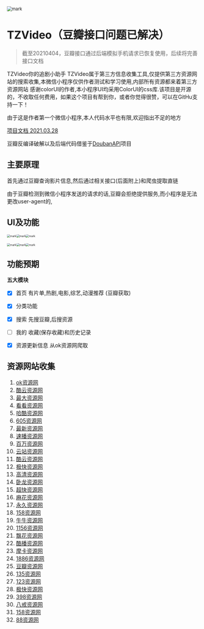 <img src="http://pan-lovemefan.oss-cn-shenzhen.aliyuncs.com/blog/20201019/170546203.png" alt="mark" style="zoom:80%;" />
<br>

# TZVideo（豆瓣接口问题已解决）
> 截至20210404，豆瓣接口通过后端模拟手机请求已恢复使用，后续将完善接口文档

TZVideo你的追剧小助手
TZVideo属于第三方信息收集工具,仅提供第三方资源网站的搜索收集,本微信小程序仅供作者测试和学习使用,内部所有资源都来着第三方资源网站
感谢colorUI的作者,本小程序UI均采用ColorUI的css库.该项目是开源的，不收取任何费用，如果这个项目有帮到你，或者你觉得很赞，可以在GitHu支持一下！

由于这是作者第一个微信小程序,本人代码水平也有限,欢迎指出不足的地方

[项目文档 2021.03.28](https://docs.apipost.cn/view/fe20d74e59e21501#4189496)

豆瓣反编译破解以及后端代码借鉴于[DoubanAPI](https://github.com/bestyize/DoubanAPI)项目

## 主要原理

首先通过豆瓣查询影片信息,然后通过相关接口(后面附上)和爬虫提取直链


由于豆瓣检测到微信小程序发送的请求的话,豆瓣会拒绝提供服务,而小程序是无法更改user-agent的,





## UI及功能

<img src="http://pan-lovemefan.oss-cn-shenzhen.aliyuncs.com/blog/20201019/154039165.jpg" alt="mark" style="zoom: 50%;" /><img src="http://pan-lovemefan.oss-cn-shenzhen.aliyuncs.com/blog/20201019/154124660.jpg" alt="mark" style="zoom:50%;" /><img src="http://pan-lovemefan.oss-cn-shenzhen.aliyuncs.com/blog/20201019/154752201.jpg" alt="mark" style="zoom:50%;" />

<img src="http://pan-lovemefan.oss-cn-shenzhen.aliyuncs.com/blog/20201019/154832377.jpg" alt="mark" style="zoom:50%;" /><img src="http://pan-lovemefan.oss-cn-shenzhen.aliyuncs.com/blog/20201019/154848531.jpg" alt="mark" style="zoom:50%;" /><img src="http://pan-lovemefan.oss-cn-shenzhen.aliyuncs.com/blog/20201019/155157640.png" alt="mark" style="zoom:50%;" />

## 功能预期



**五大模块**

- [x] 首页 有片单,热剧,电影,综艺,动漫推荐 (豆瓣获取)

- [x] 分类功能

- [x] 搜索 先搜豆瓣,后搜资源

- [ ] 我的   收藏(保存收藏)和历史记录

- [x] 资源更新信息  从ok资源网爬取 

## 资源网站收集
1.  [ok资源网](https://www.okzyw.com)
2.  [酷云资源网](http://www.kuyunzyw.tv)
3.  [最大资源网](http://www.zuidazy2.net)
4.  [看看资源网](http://www.kuyunzyw.tv)
5.  [哈酷资源网](http://www.666zy.com)
6.  [605资源网](http://www.765zy.com)
7.  [最新资源网](http://www.zuixinzy.cc)
8.  [速播资源网](https://www.subo8988.com)
9.  [百万资源网](http://www.baiwanzy.com)
10.  [云站资源网](http://www.zy.itono.cn)
11.  [酷云资源网](http://www.123ku.com)
12.  [极快资源网](https://www.jikzy.com)
13.  [高清资源网](http://www.gaoqingzy.com)
14.  [卧龙资源网](http://www.wolongzy.net)
15.  [超快资源网](http://265zy.cc)
16.  [麻花资源网](http://www.mahuazy.net)
17.  [永久资源网](http://www.yongjiuzy1.com)
18.  [158资源网](http://www.158zyz.com)
19.  [牛牛资源网](http://niuniuzy.com)
20.  [1156资源网](http://www.1156zy.net)
21.  [飘花资源网](https://www.xinpianzy.com)
22.  [酷播资源网](http://www.kubozy.net)
23.  [摩卡资源网](https://mokazy.com)
24.  [1886资源网](http://www.1886zy.net)
25.  [豆瓣资源网](http://douban666.com)
26.  [135资源网](http://135zy0.com)
27.  [123资源网](http://www.123ku.com)
28.  [极快资源网](https://www.jikzy.com)
29.  [398资源网](https://398zyz.com)
30.  [八戒资源网](http://bajiezy.cc)
31.  [158资源网](http://www.158zyz.com)
32.  [88资源网](http://www.88zyw.net)


